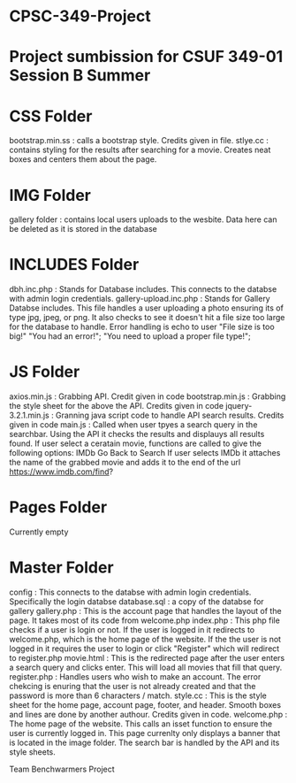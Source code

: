 # CPSC-349-Project

# Project sumbission for CSUF 349-01 Session B Summer

# CSS Folder
  bootstrap.min.ss              : calls a bootstrap style. Credits given in file.
  stlye.cc                      : contains styling for the results after searching for a movie. Creates neat boxes and centers them about the page.
    
# IMG Folder
  gallery folder                : contains local users uploads to the wesbite. Data here can be deleted as it is stored in the database
    
# INCLUDES Folder
  dbh.inc.php                   : Stands for Database includes. This connects to the databse with admin login credentials.
  gallery-upload.inc.php        : Stands for Gallery Databse includes. This file handles a user uploading a photo ensuring its of                                           type jpg, jpeg, or png. It
                                  also checks to see it doesn't hit a file size too large for the database to handle. Error                                           handling is echo to user 
                                            "File size is too big!"
                                            "You had an error!";
                                            "You need to upload a proper file type!";

# JS Folder
  axios.min.js              : Grabbing API. Credit given in code
  bootstrap.min.js          : Grabbing the style sheet for the above the API. Credits given in code
  jquery-3.2.1.min.js       : Granning java script code to handle API search results. Credits given in code
  main.js                   : Called when user tpyes a search query in the searchbar. Using the API it checks the results and
                                displauys all results found. If user select a ceratain movie, functions are called to give the 
                                following options:
                                          IMDb      Go Back to Search
                                If user selects IMDb it attaches the name of the grabbed movie and adds it to the end of the url  
                                https://www.imdb.com/find?
                                
# Pages Folder
  Currently empty
    
# Master Folder
  config                    : This connects to the databse with admin login credentials. Specifically the login databse
  database.sql              : a copy of the databse for gallery
  gallery.php               : This is the account page that handles the layout of the page. It takes most of its code from
                              welcome.php
  index.php                 : This php file checks if a user is login or not. If the user is logged in it redirects to 
                              welcome.php, which is the home page of the website. If the the user is not logged in it requires
                              the user to login or click "Register" which will redirect to register.php
  movie.html                : This is the redirected page after the user enters a search query and clicks enter. This will load
                              all movies that fill that query.
  register.php              : Handles users who wish to make an account. The error chekcing is enuring that the user is not
                              already created and that the password is more than 6 characters / match.
  style.cc                  : This is the style sheet for the home page, account page, footer, and header. Smooth boxes and lines
                              are done by another authour. Credits given in code.
  welcome.php               : The home page of the website. This calls an isset function to ensure the user is currently logged
                              in. This page currenlty only displays a banner that is located in the image folder. The search bar
                              is handled by the API and its style sheets.
  
    
Team Benchwarmers Project
